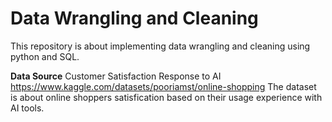 # Data Wrangling and Cleaning

This repository is about implementing data wrangling and cleaning using python and SQL.


**Data Source**
Customer Satisfaction Response to AI
https://www.kaggle.com/datasets/pooriamst/online-shopping
The dataset is about online shoppers satisfication based on their usage experience with AI tools.
